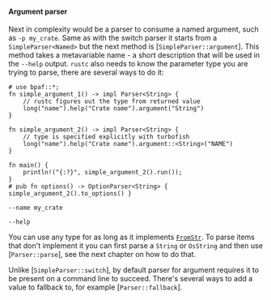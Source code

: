 #### Argument parser

Next in complexity would be a parser to consume a named argument, such as `-p my_crate`. Same
as with the switch parser it starts from a `SimpleParser<Named>` but the next method is
[`SimpleParser::argument`]. This method takes a metavariable name - a short description that
will be used in the `--help` output. `rustc` also needs to know the parameter type you are
trying to parse, there are several ways to do it:

```rust,id:1
# use bpaf::*;
fn simple_argument_1() -> impl Parser<String> {
    // rustc figures out the type from returned value
    long("name").help("Crate name").argument("String")
}

fn simple_argument_2() -> impl Parser<String> {
    // type is specified explicitly with turbofish
    long("name").help("Crate name").argument::<String>("NAME")
}

fn main() {
    println!("{:?}", simple_argument_2().run());
}
# pub fn options() -> OptionParser<String> { simple_argument_2().to_options() }
```

```run,id:1
--name my_crate
```

```run,id:1
--help
```

You can use any type for as long as it implements [`FromStr`](std::str::FromStr). To parse
items that don't implement it you can first parse a `String` or `OsString` and then use
[`Parser::parse`], see the next chapter on how to do that.

Unlike [`SimpleParser::switch`], by default parser for argument requires it to be present on a
command line to succeed. There's several ways to add a value to fallback to, for example
[`Parser::fallback`].

```run,id:1

```
